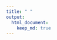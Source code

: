 ```yaml
---
title: " "
output: 
  html_document:
    keep_md: true
---
```





<!--html_preserve--><div id="htmlwidget-0aabd0dabb33151fa505" style="width:100%;height:auto;" class="datatables html-widget"></div>
<script type="application/json" data-for="htmlwidget-0aabd0dabb33151fa505">{"x":{"filter":"none","data":[["1","2","3","4","5","6","7","8","9","10","11","12","13","14","15","16","17","18","19","20","21","22","23","24","25","26","27","28","29","30","31","32","33","34","35","36","37","38","39","40","41","42","43","44","45","46","47","48","49","50"],["Insomnia Severity Index","Hamilton Depression Rating Scale","The Clinician Administered PTSD Scale","The PTSD Checklist-Military Version","Beck Depression Inventory-II","The PTSD Checklist","Beck Depression Inventory","Illness Intrusiveness Ratings Scale","UCLA PTSD Reaction Index for DSM-IV","Beck Anxiety Invetory","Yale-Brown Obsessive Compulsive Inventory","Mini-Mental State Examination","Quality of Life","Social Anxiety Disorder","Posttraumatic Stress Disorder","Generalized Anxiety Disorder","Patient Health Questionnaire-9","The Clinical Interview Schedule-Revised","Anxiety Disorders Interview Schedule-Revised","Structured Clinical Interview for DSM-Ⅳ","Autism Spectrum Disorder","Screening for Childhood Anxiety and Related Emotional Disorders","Llebowitz Social Anxiety Scale","The Social Phobia and Anxiety Inventory Social Phobia Subscale","The Fear ofNegative Evaluation Scale","Clinical Global Impression Scale","The Quality of Life Inventory","The World Health Organization Quality of Life","Acceptance and Action Questionnaire-II","The Center for Epidemiologic Studies Depression Scale","World. Health Organization Disability Assessment Schedule","Multidimensional Anxiety Scale for Children","Child Behavior Checklist","Scale for Suicidal Ideation","Children's Depression Rating Scale","Beck Scale for Suicide Ideation","Overall Anxiety Severity and Impairment Scale","the Child Obsessive-Compulsive Impact Scale",null,"Quick Inventory of Depressive Symptomatology","Client Satisfaction Questionnaire-8","Generalized Anxiety Disorder-7","Geriatric Depression Scale","Service Delivery Perceptions Questionnaire","Charleston Psychiatric Outpatient Satisfaction Scale","Dimensional Obsessive-Compulsive Scale","Obsessional Beliefs Questionnaire-20 items","YBOCS-Self Report","Children's YBOCS","Clinician Global Impression-Severity and Improvement Scales"],["ISI","HAM-D","CAPS","PCL-M","BDI-II","PCL","BDI","IIRS","※そのまま記載","BAI","Y-BOCS","MMSE","QOL","SAD","PTSD","GAD","PHQ-9","CIS-R","ADIS-R","SCID","ASD","SCARED","LSAS","SPAI-SP","FNE","CGI","QOLI","WHOQOL","AAQ-II","CES-D","WHODAS","MASC-P","CBCL","SSI","CDRS","BSS","OASIS","COIS","SF-12","QIDS-SR","CSQ-8","GAD-7","GDS","SDPQ","CPOSS","DOCS","OBQ-20","YBOCS-SR","C-YBOCS","CGI-S/I"]],"container":"<table class=\"display\">\n  <thead>\n    <tr>\n      <th> <\/th>\n      <th>尺度名<\/th>\n      <th>略称<\/th>\n    <\/tr>\n  <\/thead>\n<\/table>","options":{"pageLength":80,"autoWidth":true,"columnDefs":[{"width":"200px","targets":[2,3]},{"orderable":false,"targets":0}],"order":[],"orderClasses":false,"lengthMenu":[10,25,50,80,100]}},"evals":[],"jsHooks":[]}</script><!--/html_preserve-->

